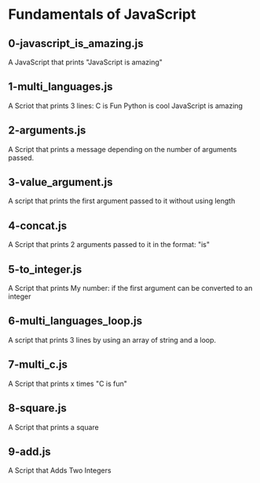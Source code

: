 # Fundamentals of JavaScript

## 0-javascript_is_amazing.js
A JavaScript that prints "JavaScript is amazing"

## 1-multi_languages.js
A Scriot that prints 3 lines:
    C is Fun
    Python is cool
    JavaScript is amazing

## 2-arguments.js
A Script that prints a message depending on the number of arguments passed.

## 3-value_argument.js
A script that prints the first argument passed to it without using length

## 4-concat.js
A Script that prints 2 arguments passed to it in the format: "is"

##  5-to_integer.js
A Script that prints My number: <first argument converted in integer> if the first argument can be converted to an integer

## 6-multi_languages_loop.js
A script that prints 3 lines by using an array of string and a loop. 

## 7-multi_c.js
A Script that prints x times "C is fun"

## 8-square.js
A Script that prints a square

##  9-add.js
A Script that Adds Two Integers